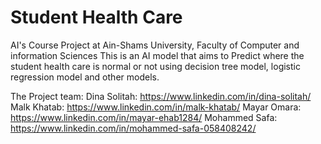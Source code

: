 # Student Health Care
AI's Course Project at Ain-Shams University, Faculty of Computer and information Sciences
This is an AI model that aims to Predict where the student health care is normal or not using decision tree model, logistic regression model and other models.


The Project team:
Dina Solitah: https://www.linkedin.com/in/dina-solitah/
Malk Khatab: https://www.linkedin.com/in/malk-khatab/
Mayar Omara: https://www.linkedin.com/in/mayar-ehab1284/
Mohammed Safa: https://www.linkedin.com/in/mohammed-safa-058408242/
